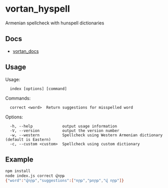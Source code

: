 # vortan_hyspell

Armenian spellcheck with hunspell dictionaries

## Docs

- [vortan_docs](https://github.com/DataPoint-Armenia/vortan_docs)

## Usage

Usage:

```
  index [options] [command]
```

Commands:

```
  correct <word>  Return suggestions for misspelled word
```

Options:

```
  -h, --help             output usage information
  -V, --version          output the version number
  -w, --western          Spellcheck using Western Armenian dictionary (default is Eastern)
  -c, --custom <custom>  Spellcheck using custom dictionary
```

## Example

``` bash
npm install
node index.js correct վորթ
{"word":"վորթ","suggestions":["որթ","թորթ","վ որթ"]}
```
